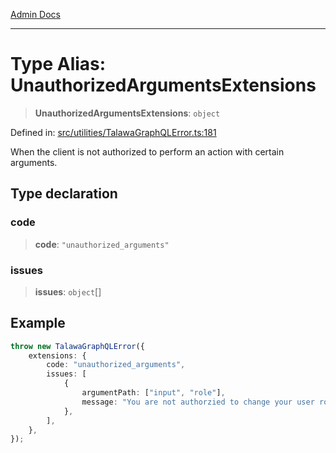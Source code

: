 [Admin Docs](/)

***

# Type Alias: UnauthorizedArgumentsExtensions

> **UnauthorizedArgumentsExtensions**: `object`

Defined in: [src/utilities/TalawaGraphQLError.ts:181](https://github.com/Suyash878/talawa-api/blob/dd80c416ddd46afdb07c628dc824194bc09930cc/src/utilities/TalawaGraphQLError.ts#L181)

When the client is not authorized to perform an action with certain arguments.

## Type declaration

### code

> **code**: `"unauthorized_arguments"`

### issues

> **issues**: `object`[]

## Example

```ts
throw new TalawaGraphQLError({
	extensions: {
		code: "unauthorized_arguments",
		issues: [
			{
				argumentPath: ["input", "role"],
				message: "You are not authorzied to change your user role.",
			},
		],
	},
});
```
